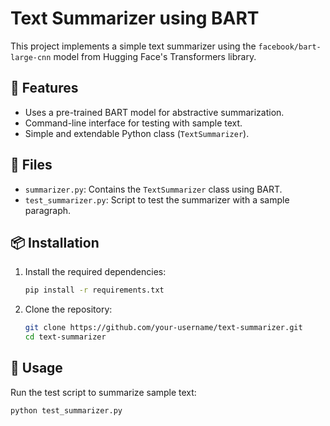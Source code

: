 # Text Summarizer using BART

This project implements a simple text summarizer using the `facebook/bart-large-cnn` model from Hugging Face's Transformers library.

## 🚀 Features

- Uses a pre-trained BART model for abstractive summarization.
- Command-line interface for testing with sample text.
- Simple and extendable Python class (`TextSummarizer`).

## 📁 Files

- `summarizer.py`: Contains the `TextSummarizer` class using BART.
- `test_summarizer.py`: Script to test the summarizer with a sample paragraph.

## 📦 Installation

1. Install the required dependencies:
   ```bash
   pip install -r requirements.txt

2. Clone the repository:
   ```bash
   git clone https://github.com/your-username/text-summarizer.git
   cd text-summarizer

## 🧪 Usage

Run the test script to summarize sample text:

   ```bash
   python test_summarizer.py


   
   

